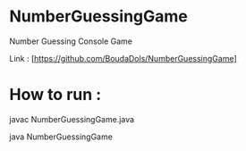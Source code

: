 # NumberGuessingGame
Number Guessing Console Game

Link : [https://github.com/BoudaDols/NumberGuessingGame]

# How to run : 
javac NumberGuessingGame.java


java NumberGuessingGame
